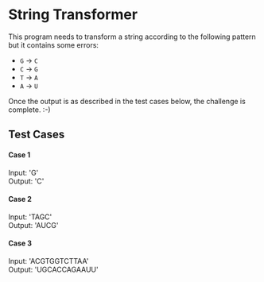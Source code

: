 # String Transformer

This program needs to transform a string according to the following pattern but it contains some errors:
* `G` -> `C`
* `C` -> `G`
* `T` -> `A`
* `A` -> `U`

Once the output is as described in the test cases below, the challenge is complete. :-)

## Test Cases

#### Case 1
Input: 'G'  
Output: 'C'

#### Case 2
Input: 'TAGC'  
Output: 'AUCG'

#### Case 3
Input: 'ACGTGGTCTTAA'  
Output: 'UGCACCAGAAUU'
